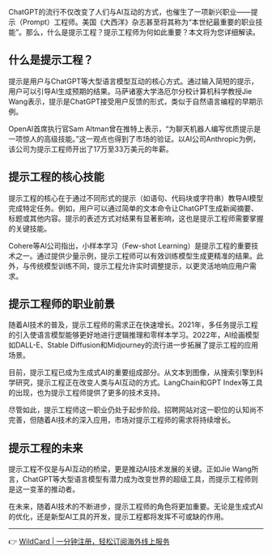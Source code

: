 ChatGPT的流行不仅改变了人们与AI互动的方式，也催生了一项新兴职业——提示（Prompt）工程师。美国《大西洋》杂志甚至将其称为“本世纪最重要的职业技能”。那么，什么是提示工程？提示工程师为何如此重要？本文将为您详细解读。

## 什么是提示工程？

提示是用户与ChatGPT等大型语言模型互动的核心方式。通过输入简短的提示，用户可以引导AI生成预期的结果。马萨诸塞大学洛厄尔分校计算机科学教授Jie Wang表示，提示是ChatGPT接受用户反馈的形式，类似于自然语言编程的早期示例。

OpenAI首席执行官Sam Altman曾在推特上表示，“为聊天机器人编写优质提示是一项惊人的高级技能。”这一观点也得到了市场的验证。以AI公司Anthropic为例，该公司为提示工程师开出了17万至33万美元的年薪。

## 提示工程的核心技能

提示工程的核心在于通过不同形式的提示（如语句、代码块或字符串）教导AI模型完成特定任务。例如，用户可以通过简单的文本命令让ChatGPT生成新闻摘要、标题或其他内容。提示的表述方式对结果有显著影响，这也是提示工程师需要掌握的关键技能。

Cohere等AI公司指出，小样本学习（Few-shot Learning）是提示工程的重要技术之一。通过提供少量示例，提示工程师可以有效训练模型生成更精准的结果。此外，与传统模型训练不同，提示工程允许实时调整提示，以更灵活地响应用户需求。

## 提示工程师的职业前景

随着AI技术的普及，提示工程师的需求正在快速增长。2021年，多任务提示工程的引入使语言模型能够更好地进行逻辑推理和零样本学习。2022年，AI绘画模型如DALL-E、Stable Diffusion和Midjourney的流行进一步拓展了提示工程的应用场景。

目前，提示工程已成为生成式AI的重要组成部分。从文本到图像，从搜索引擎到科学研究，提示工程正在改变人类与AI互动的方式。LangChain和GPT Index等工具的出现，也为提示工程师提供了更多的技术支持。

尽管如此，提示工程师这一职业仍处于起步阶段。招聘网站对这一职位的认知尚不完善，但随着AI技术的深入应用，市场对提示工程师的需求将持续增长。

## 提示工程的未来

提示工程不仅是与AI互动的桥梁，更是推动AI技术发展的关键。正如Jie Wang所言，ChatGPT等大型语言模型有潜力成为改变世界的超级工具，而提示工程师则是这一变革的推动者。

在未来，随着AI技术的不断进步，提示工程师的角色将更加重要。无论是生成式AI的优化，还是新型AI工具的开发，提示工程都将发挥不可或缺的作用。

---

👉 [WildCard | 一分钟注册，轻松订阅海外线上服务](https://bit.ly/bewildcard)